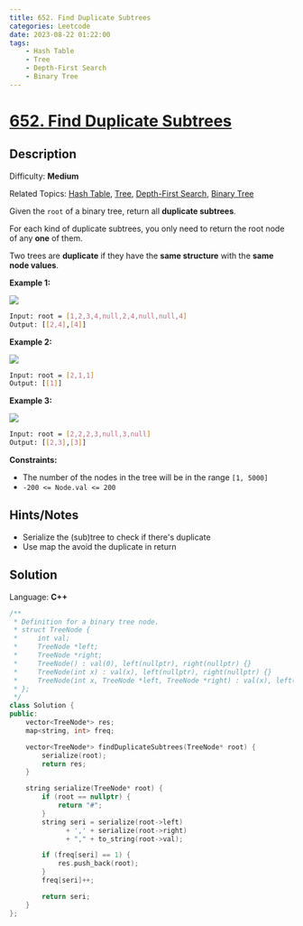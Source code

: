 ```yaml
---
title: 652. Find Duplicate Subtrees
categories: Leetcode
date: 2023-08-22 01:22:00
tags:
    - Hash Table
    - Tree
    - Depth-First Search
    - Binary Tree
---
```


# [652\. Find Duplicate Subtrees](https://leetcode.com/problems/find-duplicate-subtrees/)

## Description

Difficulty: **Medium**

Related Topics: [Hash Table](https://leetcode.com/tag/https://leetcode.com/tag/hash-table//), [Tree](https://leetcode.com/tag/https://leetcode.com/tag/tree//), [Depth-First Search](https://leetcode.com/tag/https://leetcode.com/tag/depth-first-search//), [Binary Tree](https://leetcode.com/tag/https://leetcode.com/tag/binary-tree//)

Given the `root` of a binary tree, return all **duplicate subtrees**.

For each kind of duplicate subtrees, you only need to return the root node of any **one** of them.

Two trees are **duplicate** if they have the **same structure** with the **same node values**.

**Example 1:**

![](https://assets.leetcode.com/uploads/2020/08/16/e1.jpg)

```bash
Input: root = [1,2,3,4,null,2,4,null,null,4]
Output: [[2,4],[4]]
```

**Example 2:**

![](https://assets.leetcode.com/uploads/2020/08/16/e2.jpg)

```bash
Input: root = [2,1,1]
Output: [[1]]
```

**Example 3:**

![](https://assets.leetcode.com/uploads/2020/08/16/e33.jpg)

```bash
Input: root = [2,2,2,3,null,3,null]
Output: [[2,3],[3]]
```

**Constraints:**

* The number of the nodes in the tree will be in the range `[1, 5000]`
* `-200 <= Node.val <= 200`

## Hints/Notes

* Serialize the (sub)tree to check if there's duplicate
* Use map the avoid the duplicate in return

## Solution

Language: **C++**

```C++
/**
 * Definition for a binary tree node.
 * struct TreeNode {
 *     int val;
 *     TreeNode *left;
 *     TreeNode *right;
 *     TreeNode() : val(0), left(nullptr), right(nullptr) {}
 *     TreeNode(int x) : val(x), left(nullptr), right(nullptr) {}
 *     TreeNode(int x, TreeNode *left, TreeNode *right) : val(x), left(left), right(right) {}
 * };
 */
class Solution {
public:
    vector<TreeNode*> res;
    map<string, int> freq;

    vector<TreeNode*> findDuplicateSubtrees(TreeNode* root) {
        serialize(root);
        return res;
    }

    string serialize(TreeNode* root) {
        if (root == nullptr) {
            return "#";
        }
        string seri = serialize(root->left)
              + ',' + serialize(root->right)
              + "," + to_string(root->val);

        if (freq[seri] == 1) {
            res.push_back(root);
        }
        freq[seri]++;

        return seri;
    }
};
```
